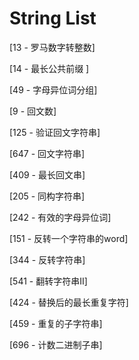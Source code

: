 # String List



[13 - 罗马数字转整数]

[14 - 最长公共前缀 ]

[49 - 字母异位词分组]

[9 - 回文数]

[125 - 验证回文字符串]

[647 - 回文字符串]

[409 - 最长回文串]

[205 - 同构字符串]

[242 - 有效的字母异位词]

[151 - 反转一个字符串的word]

[344 - 反转字符串]

[541 - 翻转字符串II]

[424 - 替换后的最长重复字符]

[459 - 重复的子字符串]

[696 - 计数二进制子串]









